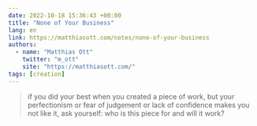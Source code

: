 ```yaml
---
date: 2022-10-18 15:36:43 +00:00
title: "None of Your Business"
lang: en
link: https://matthiasott.com/notes/none-of-your-business
authors:
  - name: "Matthias Ott"
    twitter: "m_ott"
    site: "https://matthiasott.com/"
tags: [creation]
---
```


> if you did your best when you created a piece of work, but your perfectionism or fear of judgement or lack of confidence makes you not like it, ask yourself: who is this piece for and will it work?
